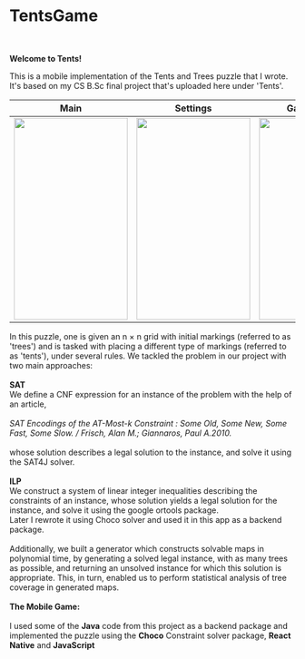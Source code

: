 # TentsGame

<br />

**Welcome to Tents!**

This is a mobile implementation of the Tents and Trees puzzle that I wrote. It's based on my CS B.Sc final project that's uploaded here under 'Tents'.

Main             |  Settings         |  Game screen          |  About the app          |  Statistics          
:-------------------------:|:------------------------:|:-------------------------:|:-------------------------:|:-------------------------:
<img src="https://user-images.githubusercontent.com/64784817/83975590-4ec5ce80-a8fd-11ea-96f2-88d8faff0b3a.png" width="200" height="356" />  | <img src="https://user-images.githubusercontent.com/64784817/83975572-2c33b580-a8fd-11ea-91aa-88d502862144.png" width="200" height="356" />|  <img src="https://user-images.githubusercontent.com/64784817/83975610-5be2bd80-a8fd-11ea-8478-6f0d1b73ee2a.png" width="200" height="356" />|  <img src="https://user-images.githubusercontent.com/64784817/83975635-6bfa9d00-a8fd-11ea-88ba-17afcf81a8f2.png" width="200" height="356" />|  <img src="https://user-images.githubusercontent.com/64784817/83975639-76b53200-a8fd-11ea-93fb-e0fb9b84788c.png" width="200" height="356" />




In this puzzle, one is given an n × n grid with initial markings (referred to as 'trees') and is tasked with placing a different type of markings (referred to as 'tents'), under several rules.
We tackled the problem in our project with two main approaches:<br />
          <br />**SAT**<br />
             We define a CNF expression for an instance of the problem with the help of an article,<br /><br />
                *SAT Encodings of the AT-Most-k Constraint : Some Old, Some New, Some Fast, Some Slow. / Frisch, Alan M.;
                 Giannaros, Paul A.2010.*<br /><br />
             whose solution describes a legal solution to the instance, and solve it using the SAT4J solver.<br /><br />
          **ILP**<br />
             We construct a system of linear integer inequalities describing the
             constraints of an instance, whose solution yields a legal solution for the instance, 
             and solve it using the google ortools package.<br />
             Later I rewrote it using Choco solver and used it in this app as a backend package. <br />
          <br />
             Additionally, we built a generator which constructs solvable maps in polynomial time,
             by generating a solved legal instance, with as many trees as possible, and returning an
             unsolved instance for which this solution is appropriate.
             This, in turn, enabled us to perform statistical analysis of tree coverage in generated maps.
<br /><br />
**The Mobile Game:**<br /><br />
I used some of the **Java** code from this project as a backend package and implemented the puzzle using the **Choco** Constraint solver package, **React Native** and **JavaScript**
